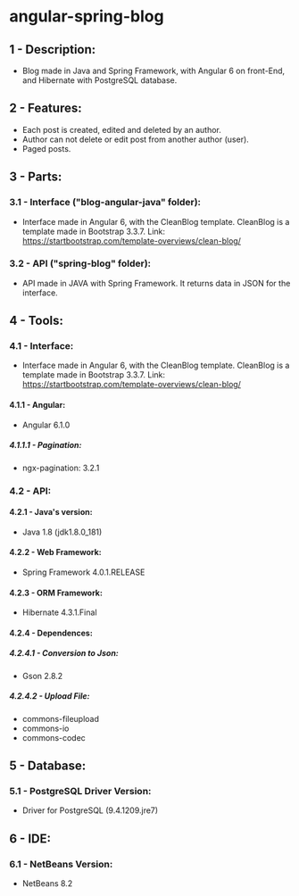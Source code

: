 # angular-spring-blog

## 1 - Description:
- Blog made in Java and Spring Framework, with Angular 6 on front-End, and Hibernate with PostgreSQL database.

## 2 - Features:
- Each post is created, edited and deleted by an author.
- Author can not delete or edit post from another author (user).
- Paged posts.

## 3 - Parts:

### 3.1 - Interface ("blog-angular-java" folder):
- Interface made in Angular 6, with the CleanBlog template. CleanBlog is a template made in Bootstrap 3.3.7.
Link: https://startbootstrap.com/template-overviews/clean-blog/

### 3.2 - API ("spring-blog" folder):
- API made in JAVA with Spring Framework. It returns data in JSON for the interface.

## 4 - Tools:

### 4.1 - Interface:
- Interface made in Angular 6, with the CleanBlog template. CleanBlog is a template made in Bootstrap 3.3.7.
Link: https://startbootstrap.com/template-overviews/clean-blog/

#### 4.1.1 - Angular:
- Angular 6.1.0

##### 4.1.1.1 - Pagination:
- ngx-pagination: 3.2.1

### 4.2 - API:

#### 4.2.1 - Java's version:
- Java 1.8 (jdk1.8.0_181)

#### 4.2.2 - Web Framework:
- Spring Framework 4.0.1.RELEASE

#### 4.2.3 - ORM Framework:
- Hibernate 4.3.1.Final

#### 4.2.4 - Dependences:

##### 4.2.4.1 - Conversion to Json:
- Gson 2.8.2

##### 4.2.4.2 - Upload File:
- commons-fileupload
- commons-io
- commons-codec

## 5 - Database:

### 5.1 - PostgreSQL Driver Version:
- Driver for PostgreSQL (9.4.1209.jre7)

## 6 - IDE:
### 6.1 - NetBeans Version:
- NetBeans 8.2
